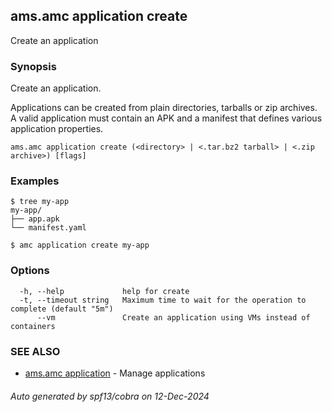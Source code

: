 ## ams.amc application create

Create an application

### Synopsis

Create an application.

Applications can be created from plain directories, tarballs or zip archives.
A valid application must contain an APK and a manifest that defines various
application properties.


```
ams.amc application create (<directory> | <.tar.bz2 tarball> | <.zip archive>) [flags]
```

### Examples

```
$ tree my-app
my-app/
├── app.apk
└── manifest.yaml

$ amc application create my-app

```

### Options

```
  -h, --help             help for create
  -t, --timeout string   Maximum time to wait for the operation to complete (default "5m")
      --vm               Create an application using VMs instead of containers
```

### SEE ALSO

* [ams.amc application](ams.amc_application.md)	 - Manage applications

###### Auto generated by spf13/cobra on 12-Dec-2024
